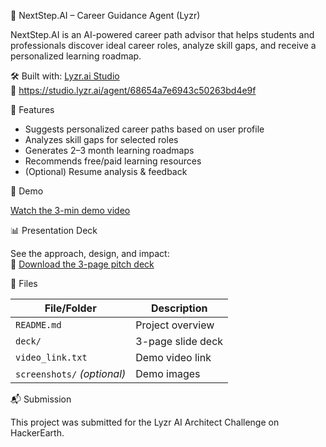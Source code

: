 🚀 NextStep.AI – Career Guidance Agent (Lyzr)

NextStep.AI is an AI-powered career path advisor that helps students and professionals discover ideal career roles, analyze skill gaps, and receive a personalized learning roadmap.

🛠️ Built with: [Lyzr.ai Studio](https://lyzr.ai)  
🔗 https://studio.lyzr.ai/agent/68654a7e6943c50263bd4e9f



 🌟 Features

- Suggests personalized career paths based on user profile
- Analyzes skill gaps for selected roles
- Generates 2–3 month learning roadmaps
- Recommends free/paid learning resources
- (Optional) Resume analysis & feedback



🎥 Demo

[Watch the 3-min demo video](https://drive.google.com/file/d/1YiHNLa38p-XMI1lR8w_at3csvd4Roxa8/view?usp=sharing)



📊 Presentation Deck

See the approach, design, and impact:  
📄 [Download the 3-page pitch deck](deck/NextStep-AI-PitchDeck.pdf)


 📁 Files

| File/Folder | Description |
|-------------|-------------|
| `README.md` | Project overview |
| `deck/`     | 3-page slide deck |
| `video_link.txt` | Demo video link |
| `screenshots/` *(optional)* | Demo images |

 📬 Submission

This project was submitted for the Lyzr AI Architect Challenge on HackerEarth.

